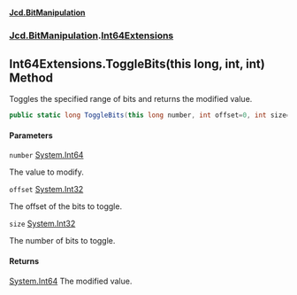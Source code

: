 #### [Jcd.BitManipulation](index 'index')

### [Jcd.BitManipulation](Jcd.BitManipulation 'Jcd.BitManipulation').[Int64Extensions](Jcd.BitManipulation.Int64Extensions 'Jcd.BitManipulation.Int64Extensions')

## Int64Extensions.ToggleBits(this long, int, int) Method

Toggles the specified range of bits and returns the modified value.

```csharp
public static long ToggleBits(this long number, int offset=0, int size=64);
```

#### Parameters

<a name='Jcd.BitManipulation.Int64Extensions.ToggleBits(thislong,int,int).number'></a>

`number` [System.Int64](https://docs.microsoft.com/en-us/dotnet/api/System.Int64 'System.Int64')

The value to modify.

<a name='Jcd.BitManipulation.Int64Extensions.ToggleBits(thislong,int,int).offset'></a>

`offset` [System.Int32](https://docs.microsoft.com/en-us/dotnet/api/System.Int32 'System.Int32')

The offset of the bits to toggle.

<a name='Jcd.BitManipulation.Int64Extensions.ToggleBits(thislong,int,int).size'></a>

`size` [System.Int32](https://docs.microsoft.com/en-us/dotnet/api/System.Int32 'System.Int32')

The number of bits to toggle.

#### Returns

[System.Int64](https://docs.microsoft.com/en-us/dotnet/api/System.Int64 'System.Int64')
The modified value.